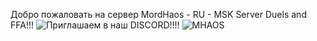 Добро пожаловать на сервер MordHaos - RU - MSK Server Duels and FFA!!!
![Приглашаем в наш DISCORD!!!!](https://discord.gg/NRgBd2Wu)
![MHAOS](https://wallpapers.com/images/hd/1080p-mordhau-background-3yeen131rubdi5bt.jpg)
